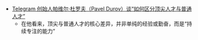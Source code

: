 - [Telegram 创始人帕维尔·杜罗夫（Pavel Durov）谈“如何区分顶尖人才与普通人才”](https://x.com/seclink/status/1980454294903222451)
	- 在他看来，顶尖与普通人才的核心差异，并非单纯的经验或勤奋，而是“持续专注的能力”
